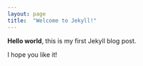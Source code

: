 ```yaml
---
layout: page
title:  "Welcome to Jekyll!"
---
```


**Hello world**, this is my first Jekyll blog post.

I hope you like it!

